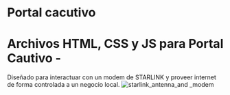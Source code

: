 # Portal cacutivo
Archivos HTML, CSS y JS para Portal Cautivo - 
================================================================
Diseñado para interactuar con un modem de STARLINK y proveer internet de forma controlada a un negocio local.
![starlink_antenna_and _modem](https://github.com/user-attachments/assets/d056227d-7614-4dc3-a7be-b2f1dc0a7cf9)
